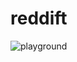 

# reddift
![playground](https://cloud.githubusercontent.com/assets/33768/21675684/01d132d2-d376-11e6-9c12-77c034a74c9d.png)


